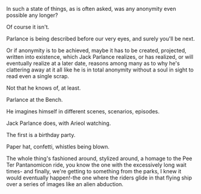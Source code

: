 In such a state of things, as is often asked, was any anonymity even possible any longer?

Of course it isn't.

Parlance is being described before our very eyes, and surely you'll be next.

Or if anonymity is to be achieved, maybe it has to be created, projected, written into existence, which Jack Parlance realizes, or has realized, or will eventually realize at a later date, reasons among many as to why he's clattering away at it all like he is in total anonymity without a soul in sight to read even a single scrap.

Not that he knows of, at least.

Parlance at the Bench.

He imagines himself in different scenes, scenarios, episodes.

Jack Parlance does, with Arieol watching.

The first is a birthday party.

Paper hat, confetti, whistles being blown.

The whole thing's fashioned around, stylized around, a homage to the Pee Ter Pantanomicon ride, you know the one with the excessively long wait times- and finally, we're getting to something from the parks, I knew it would eventually happen!-the one where the riders glide in that flying ship over a series of images like an alien abduction.
